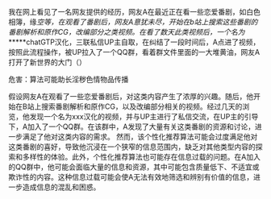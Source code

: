 我在网上看见了一名网友提供的经历，网友A在最近正在看一些恋爱番剧，如白色相簿，缘*空等，在观看了番剧后，网友A意犹未尽，开始在b站上搜索这些番剧的番剧解析和原作CG，改编部分之类视频。在看了数天此类视频后，一个名为******chatGTP汉化，三联私信UP主自取，在纠结了一段时间后，A点进了视频，按照此流程操作，被UP拉入了一个QQ群，看着群文件里面的一大堆黄油，网友A打开了新世界的大门（）

危害：算法可能助长淫秽色情物品传播

假设网友A在观看了一些恋爱番剧后，对这类内容产生了浓厚的兴趣。随后，他开始在B站上搜索番剧解析和原作CG，以及改编部分相关的视频。经过几天的浏览，他发现一个名为xxx汉化的视频，并与UP主进行了私信交流，在UP主的引导下，A加入了一个QQ群。在该群中，A发现了大量有关这类番剧的资源和讨论，进一步满足了他对这类内容的需求。
然而，该个性化推荐算法可能会过度满足他对这类番剧的喜好，导致他沉浸在一个狭窄的信息范围内，缺乏对其他类型内容的探索和多样性的体验。此外，个性化推荐算法也可能存在信息过载的问题。在A加入的QQ群中，他可能会面临大量的信息和资源，其中可能包含质量低下、不适宜或欺诈性的内容。这种信息过载可能会使A无法有效地筛选和辨别有价值的信息，进一步造成信息的混乱和困惑。
